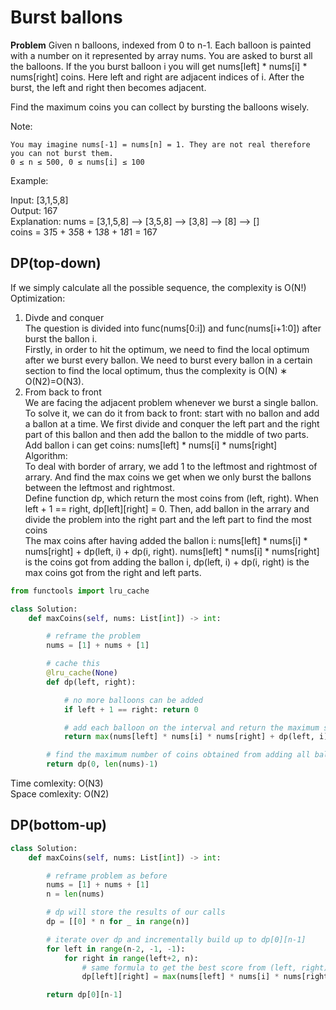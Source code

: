 # Burst ballons
**Problem** Given n balloons, indexed from 0 to n-1. Each balloon is painted with a number on it represented by array nums. You are asked to burst all the balloons. If the you burst balloon i you will get nums[left] * nums[i] * nums[right] coins. Here left and right are adjacent indices of i. After the burst, the left and right then becomes adjacent.    

Find the maximum coins you can collect by bursting the balloons wisely.    

Note:    

    You may imagine nums[-1] = nums[n] = 1. They are not real therefore you can not burst them.  
    0 ≤ n ≤ 500, 0 ≤ nums[i] ≤ 100    
  
Example:    
  
Input: [3,1,5,8]  
Output: 167   
Explanation: nums = [3,1,5,8] --> [3,5,8] -->   [3,8]   -->  [8]  --> []  
             coins =  3*1*5      +  3*5*8    +  1*3*8      + 1*8*1   = 167   
  
## DP(top-down)
If we simply calculate all the possible sequence, the complexity is O(N!)  
Optimization:  
1. Divde and conquer  
The question is divided into func(nums\[0:i\]) and func(nums\[i+1:0\]) after burst the ballon i.   
Firstly, in order to hit the optimum, we need to find the local optimum after we burst every ballon. We need to burst every ballon in a certain section to find the local optimum, thus the complexity is O(N) ∗ O(N2)=O(N3).  
2. From back to front  
We are facing the adjacent problem whenever we burst a single ballon. To solve it, we can do it from back to front: start with no ballon and add a ballon at a time. We first divide and conquer the left part and the right part of this ballon and then add the ballon to the middle of two parts.  Add ballon i can get coins: nums\[left\] * nums\[i\] * nums\[right\]    
Algorithm:  
To deal with border of arrary, we add 1 to the leftmost and rightmost of arrary. And find the max coins we get when we only burst the ballons between the leftmost and rightmost.  
Define function dp, which return the most coins from (left, right). When left + 1 == right, dp\[left\]\[right\] = 0. Then, add ballon in the arrary and divide the problem into the right part and the left part to find the most coins  
The max coins after having added the ballon i: nums\[left\] * nums\[i\] * nums\[right\] + dp(left, i) + dp(i, right). nums\[left\] * nums\[i\] * nums\[right\] is the coins got from adding the ballon i, dp(left, i) + dp(i, right) is the max coins got from the right and left parts.  

```python
from functools import lru_cache

class Solution:
    def maxCoins(self, nums: List[int]) -> int:

        # reframe the problem
        nums = [1] + nums + [1]

        # cache this
        @lru_cache(None)
        def dp(left, right):

            # no more balloons can be added
            if left + 1 == right: return 0

            # add each balloon on the interval and return the maximum score
            return max(nums[left] * nums[i] * nums[right] + dp(left, i) + dp(i, right) for i in range(left+1, right))

        # find the maximum number of coins obtained from adding all balloons from (0, len(nums) - 1)
        return dp(0, len(nums)-1)
```

Time comlexity: O(N3)  
Space comlexity: O(N2)  

## DP(bottom-up)

```python
class Solution:
    def maxCoins(self, nums: List[int]) -> int:

        # reframe problem as before
        nums = [1] + nums + [1]
        n = len(nums)

        # dp will store the results of our calls
        dp = [[0] * n for _ in range(n)]

        # iterate over dp and incrementally build up to dp[0][n-1]
        for left in range(n-2, -1, -1):
            for right in range(left+2, n):
                # same formula to get the best score from (left, right) as before
                dp[left][right] = max(nums[left] * nums[i] * nums[right] + dp[left][i] + dp[i][right] for i in range(left+1, right))

        return dp[0][n-1]
```

